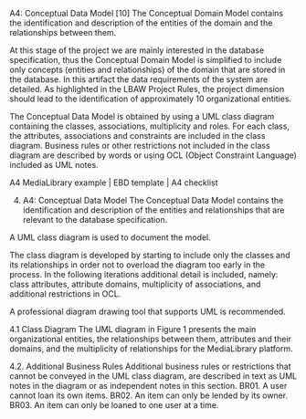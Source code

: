 A4: Conceptual Data Model [10]
The Conceptual Domain Model contains the identification and description of the entities of the domain and the relationships between them.

At this stage of the project we are mainly interested in the database specification, thus the Conceptual Domain Model is simplified to include only concepts (entities and relationships) of the domain that are stored in the database. In this artifact the data requirements of the system are detailed. As highlighted in the LBAW Project Rules, the project dimension should lead to the identification of approximately 10 organizational entities.  

The Conceptual Data Model is obtained by using a UML class diagram containing the classes, associations, multiplicity and roles. For each class, the attributes, associations and constraints are included in the class diagram. Business rules or other restrictions not included in the class diagram are described by words or using OCL (Object Constraint Language) included as UML notes.

A4 MediaLibrary example | EBD template | A4 checklist

4. A4: Conceptual Data Model
The Conceptual Data Model contains the identification and description of the entities and relationships that are relevant to the database specification.

A UML class diagram is used to document the model.

The class diagram is developed by starting to include only the classes and its relationships in order not to overload the diagram too early in the process. In the following iterations additional detail is included, namely: class attributes, attribute domains, multiplicity of associations, and additional restrictions in OCL.

A professional diagram drawing tool that supports UML is recommended.

4.1 Class Diagram
The UML diagram in Figure 1 presents the main organizational entities, the relationships between them, attributes and their domains, and the multiplicity of relationships for the MediaLibrary platform.

4.2. Additional Business Rules
Additional business rules or restrictions that cannot be conveyed in the UML class diagram, are described in text as UML notes in the diagram or as independent notes in this section.
BR01. A user cannot loan its own items.
BR02. An item can only be lended by its owner.
BR03. An item can only be loaned to one user at a time.
